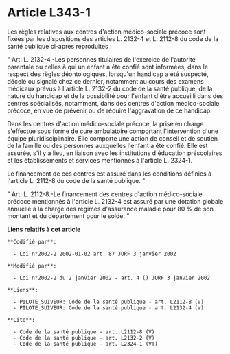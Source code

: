 # Article L343-1

Les règles relatives aux centres d'action médico-sociale précoce sont fixées par les dispositions des articles L. 2132-4 et
L. 2112-8 du code de la santé publique ci-après reproduites : 

" Art. L. 2132-4.-Les personnes titulaires de l'exercice de l'autorité parentale ou celles à qui un enfant a été confié sont
informées, dans le respect des règles déontologiques, lorsqu'un handicap a été suspecté, décelé ou signalé chez ce dernier,
notamment au cours des examens médicaux prévus à l'article L. 2132-2 du code de la santé publique, de la nature du handicap
et de la possibilité pour l'enfant d'être accueilli dans des centres spécialisés, notamment, dans des centres d'action
médico-sociale précoce, en vue de prévenir ou de réduire l'aggravation de ce handicap. 

Dans les centres d'action médico-sociale précoce, la prise en charge s'effectue sous forme de cure ambulatoire comportant
l'intervention d'une équipe pluridisciplinaire. Elle comporte une action de conseil et de soutien de la famille ou des
personnes auxquelles l'enfant a été confié. Elle est assurée, s'il y a lieu, en liaison avec les institutions d'éducation
préscolaires et les établissements et services mentionnés à l'article L. 2324-1. 

Le financement de ces centres est assuré dans les conditions définies à l'article L. 2112-8 du code de la santé publique. " 

" Art. L. 2112-8.-Le financement des centres d'action médico-sociale précoce mentionnés à l'article L. 2132-4 est assuré par
une dotation globale annuelle à la charge des régimes d'assurance maladie pour 80 % de son montant et du département pour le
solde. "

**Liens relatifs à cet article**

	**Codifié par**:

	  - Loi n°2002-2 2002-01-02 art. 87 JORF 3 janvier 2002

	**Modifié par**:

	  - Loi n°2002-2 du 2 janvier 2002 - art. 4 () JORF 3 janvier 2002

	**Liens**:

	  - PILOTE_SUIVEUR: Code de la santé publique - art. L2112-8 (V)
	  - PILOTE_SUIVEUR: Code de la santé publique - art. L2132-4 (V)

	**Cite**:

	  - Code de la santé publique - art. L2112-8 (V)
	  - Code de la santé publique - art. L2132-2 (V)
	  - Code de la santé publique - art. L2324-1 (VT)
